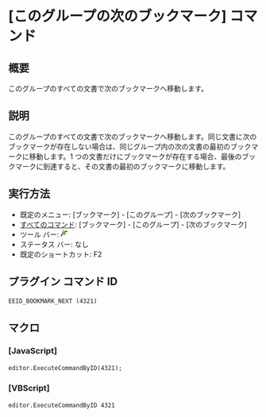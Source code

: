 # \[このグループの次のブックマーク\] コマンド

## 概要

このグループのすべての文書で次のブックマークへ移動します。

## 説明

このグループのすべての文書で次のブックマークへ移動します。同じ文書に次のブックマークが存在しない場合は、同じグループ内の次の文書の最初のブックマークに移動します。1 つの文書だけにブックマークが存在する場合、最後のブックマークに到達すると、その文書の最初のブックマークに移動します。

## 実行方法

- 既定のメニュー: \[ブックマーク\] \- \[このグループ\] \- \[次のブックマーク\]
- [すべてのコマンド](../../glossary/allcommands): \[ブックマーク\] \- \[このグループ\] \- \[次のブックマーク\]
- ツール バー: ![](../../images/bookmarknext.gif)
- ステータス バー: なし
- 既定のショートカット: F2

## プラグイン コマンド ID

```
EEID_BOOKMARK_NEXT (4321)
```

## マクロ

### \[JavaScript\]

```
editor.ExecuteCommandByID(4321);
```

### \[VBScript\]

```
editor.ExecuteCommandByID 4321
```
